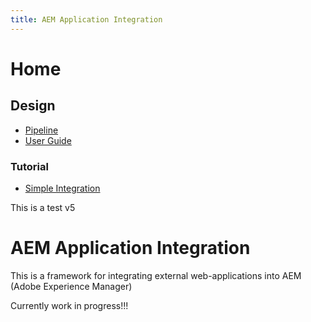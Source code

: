 ```yaml
---
title: AEM Application Integration
---
```


Home
=====================

Design
---------------------

- [Pipeline](./design/pipeline.md)
- [User Guide](userguide.md)

### Tutorial
- [Simple Integration](./tuturial/simple-integration1.md)

This is a test v5

# AEM Application Integration

This is a framework for  integrating external web-applications into AEM (Adobe Experience Manager)

Currently work in progress!!!
